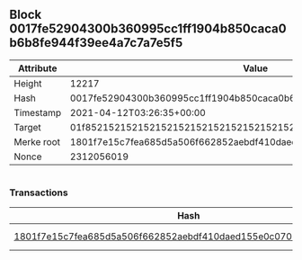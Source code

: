 ## Block 0017fe52904300b360995cc1ff1904b850caca0b6b8fe944f39ee4a7c7a7e5f5

Attribute | Value
--- | ---
Height | 12217
Hash | 0017fe52904300b360995cc1ff1904b850caca0b6b8fe944f39ee4a7c7a7e5f5
Timestamp | 2021-04-12T03:26:35+00:00
Target | 01f8521521521521521521521521521521521521521521521521521521521521
Merke root | 1801f7e15c7fea685d5a506f662852aebdf410daed155e0c07079223fcb6e495
Nonce | 2312056019

```

```

### Transactions

Hash | Amount
--- | ---
[1801f7e15c7fea685d5a506f662852aebdf410daed155e0c07079223fcb6e495](1801f7e15c7fea685d5a506f662852aebdf410daed155e0c07079223fcb6e495.md) | 10.00000000 SKEPTI 
